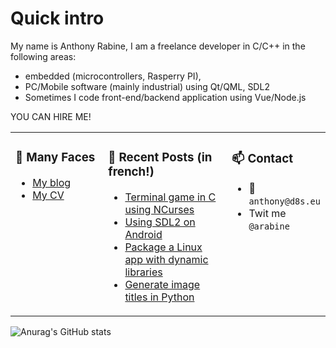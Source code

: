 # Quick intro

My name is Anthony Rabine, I am a freelance developer in C/C++ in the following areas:
- embedded (microcontrollers, Rasperry PI), 
- PC/Mobile software (mainly industrial) using Qt/QML, SDL2
- Sometimes I code front-end/backend application using Vue/Node.js

YOU CAN HIRE ME!


<table><tr>
  
<td valign="top" width="30%">
  
### 🙋 Many Faces

- [My blog](hhttps://www.d8s.eu/blog/)
- [My CV](https://www.rabine.fr/)

</td>

<td valign="top" width="40%">
  
### 💬 Recent Posts (in french!)

<!-- BLOG-POST-LIST:START -->

- [Terminal game in C using NCurses](https://www.d8s.eu/blog/2022-06-06-c-game-project-example-cursedinal/)
- [Using SDL2 on Android](https://www.d8s.eu/blog/2022-03-27-sdl-on-android/)
- [Package a Linux app with dynamic libraries](https://www.d8s.eu/blog/2021-11-25-pakage-linux-app-with-libraries/)
- [Generate image titles in Python](https://www.d8s.eu/blog/2022-02-22-image-title-generation/)

<!-- BLOG-POST-LIST:END -->
</td>

<td valign="top" width="30%">
  
### 📫 Contact

- 📧 `anthony@d8s.eu`
- Twit me `@arabine`
</td>

</tr></table>


![Anurag's GitHub stats](https://github-readme-stats.vercel.app/api?username=arabine&theme=shades-of-purple&show_icons=true)
